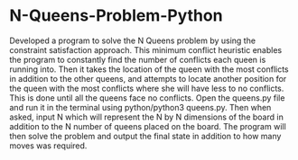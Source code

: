 # N-Queens-Problem-Python

Developed a program to solve the N Queens problem by using the constraint satisfaction approach. This minimum conflict heuristic enables the program to constantly find the number of conflicts each queen is running into. Then it takes the location of the queen with the most conflicts in addition to the other queens, and attempts to locate another position for the queen with the most conflicts where she will have less to no conflicts. This is done until all the queens face no conflicts. Open the queens.py file and run it in the terminal using python/python3 queens.py. Then when asked, input N which will represent the N by N dimensions of the board in addition to the N number of queens placed on the board. The program will then solve the problem and output the final state in addition to how many moves was required.
